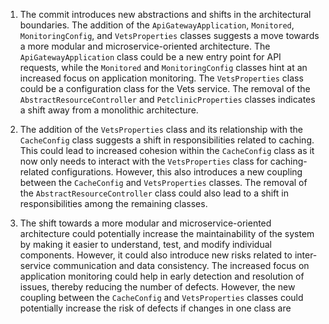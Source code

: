1) The commit introduces new abstractions and shifts in the architectural boundaries. The addition of the `ApiGatewayApplication`, `Monitored`, `MonitoringConfig`, and `VetsProperties` classes suggests a move towards a more modular and microservice-oriented architecture. The `ApiGatewayApplication` class could be a new entry point for API requests, while the `Monitored` and `MonitoringConfig` classes hint at an increased focus on application monitoring. The `VetsProperties` class could be a configuration class for the Vets service. The removal of the `AbstractResourceController` and `PetclinicProperties` classes indicates a shift away from a monolithic architecture.

2) The addition of the `VetsProperties` class and its relationship with the `CacheConfig` class suggests a shift in responsibilities related to caching. This could lead to increased cohesion within the `CacheConfig` class as it now only needs to interact with the `VetsProperties` class for caching-related configurations. However, this also introduces a new coupling between the `CacheConfig` and `VetsProperties` classes. The removal of the `AbstractResourceController` class could also lead to a shift in responsibilities among the remaining classes.

3) The shift towards a more modular and microservice-oriented architecture could potentially increase the maintainability of the system by making it easier to understand, test, and modify individual components. However, it could also introduce new risks related to inter-service communication and data consistency. The increased focus on application monitoring could help in early detection and resolution of issues, thereby reducing the number of defects. However, the new coupling between the `CacheConfig` and `VetsProperties` classes could potentially increase the risk of defects if changes in one class are